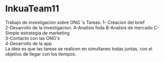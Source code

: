 # InkuaTeam11
Trabajo de investigacion sobre ONG  's
Tareas:
1- Creacion del brief <br>
2-Desarrollo de la investigacion. A-Analisis foda B-Analisis de mercado C-Simple estrategia de marketing<br>
3-Contacto con las ONG's<br>
4-Desarrollo de la app<br>
La idea es que las tareas se realicen en simultaneo todas juntas, con el objetivo de llegar con los tiempos.
